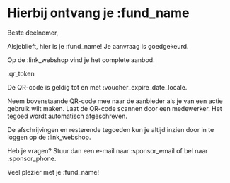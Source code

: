 # Hierbij ontvang je :fund_name

Beste deelnemer,

Alsjeblieft, hier is je :fund_name! Je aanvraag is goedgekeurd.
&nbsp;  

Op de :link_webshop vind je het complete aanbod.
&nbsp;  

:qr_token
&nbsp;  

De QR-code is geldig tot en met :voucher_expire_date_locale.
&nbsp;  

Neem bovenstaande QR-code mee naar de aanbieder als je van een actie gebruik wilt maken.
Laat de QR-code scannen door een medewerker.
Het tegoed wordt automatisch afgeschreven.
&nbsp;  

De afschrijvingen en resterende tegoeden kun je altijd inzien door in te loggen op de :link_webshop.
&nbsp;

Heb je vragen? Stuur dan een e-mail naar :sponsor_email of bel naar :sponsor_phone.
&nbsp;

Veel plezier met je :fund_name!
